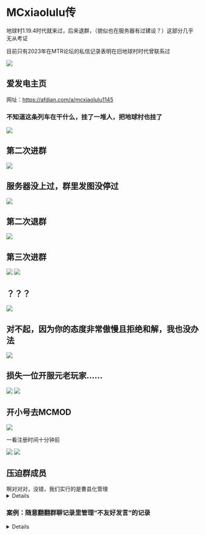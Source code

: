 # MCxiaolulu传

地球村1.19.4时代就来过，后来退群，（貌似也在服务器有过建设？）这部分几乎无从考证

目前只有2023年在MTR论坛的私信记录表明在旧地球村时代曾联系过

![](/others/mcxiaolulu/论坛私信.png)


## 爱发电主页

网址：https://afdian.com/a/mcxiaolulu1145

### 不知道这条列车在干什么，挂了一堆人，把地球村也挂了

![](/others/mcxiaolulu/爱发电.jpg)

## 第二次进群

![](/others/mcxiaolulu/第二次进群.png)

## 服务器没上过，群里发图没停过

![](/others/mcxiaolulu/不是来玩服务器的.jpg)



## 第二次退群

![](/others/mcxiaolulu/第二次退群.jpg)

## 第三次进群

![](/others/mcxiaolulu/第三次进群.png)
![](/others/mcxiaolulu/第三次进群2.jpg)

## ？？？

![](/others/mcxiaolulu/？？？.png)

## 对不起，因为你的态度非常傲慢且拒绝和解，我也没办法

![](/others/mcxiaolulu/私信.jpg)

## 损失一位开服元老玩家……

![](/others/mcxiaolulu/被踢了.png)
![](/others/mcxiaolulu/被踢了2.png)

## 开小号去MCMOD

![](/others/mcxiaolulu/mcmod/1.png)


一看注册时间十分钟前

![](/others/mcxiaolulu/mcmod/注册时间.png)
![](/others/mcxiaolulu/mcmod/注册时间2.png)

## 压迫群成员

<summary>啊对对对，没错，我们实行的是曹县化管理</summary>
<details>

亲爱的同志！你！说的就是你！放下你手中的钻石镐！请挺胸收腹，目光坚定地阅读以下伟大服务器的核心指导方针：

1.  **服务器只有一个太阳！** 请自觉抬头，每天入服前在主城广场“伟大领袖”雕像前静默致敬60秒，感谢它赐予我们小麦生长的光芒~~（虽然我们主要吃烤土豆）~~。
2.  **自由矿工？不存在的！** 所有地下的、地上的、水里的、岩浆里的、末地人的以及村民裤兜里的资源（尤其是钻石、绿宝石），统一归服务器“主体矿工团”所有。私自开采视为盗窃国家财产！~~请自觉将挖到的每一块钻石原矿上缴至“主体思想矿物收集箱”（坐标 X0 Y81 Z0）~~，换取象征性“忠诚积分”（积分可兑换泥土一块或崇高荣誉感）。
3.  **身份证明是基本尊严！** 入群即视作自愿成为光荣方块公民。**入群5分钟内必须私聊群主/管理员，庄严提交你的游戏ID！** 并在群昵称后**永久悬挂你的ID**（格式：`你的QQ昵称（[游戏ID]）`或只写游戏ID）。拒绝悬挂或私自抹除ID者，视为 **“无证件非法方块移民”**，将失去获得OP帮助（包括但不限于：解救卡基岩、找回丢失的烤土豆）等基本人权。
4.  **个人崇拜？可以有！领袖清净？必须有！** 群内**禁止**随意@群主和管理！**尤其禁止**在短时间内反复@领袖并发送诸如“这土豆真好吃啊管理”、“今天挖到圆石了吗管理？”等无关紧要的废话！违者视情节轻重处以~~禁言5分钟至终身学习《基岩是怎样炼成的》思想手册~~
5. **低调是美德，显眼是原罪！** 对于“无证件非法方块移民”，群内禁止成为“显眼包”（即：过度活跃刷屏、发表未经核实的“服务器外自由世界传闻”、用夸张表情包淹没领袖头像）。一经发现，无需审判，直接移出群聊进行“个人存在感再校准”~~（俗称：踢你冷静下）~~。
6. **沉默者？可疑！** 入群后**既未悬挂ID也永不发言**的成员，将被视为潜在“思想空洞者”或“敌方信息渗透单元”。伟大服务器将在不定期进行的“人口纯净度扫描”中，**像清理多余蘑菇一样，将您顺带移出群聊**。勿谓言之不预！

7.  **土豆配额，光荣骄傲！** 每日口粮已定额配发：1颗烤土豆（绝版！珍贵！）至你的背包。私自种植、囤积超过3颗土豆视为“资产阶级糖衣炮弹囤积罪”，将接受“思想改造”（在主世界边界挖圆石一周，配发木质稿子一把）。
8.  **信息必须统一！** 所有聊天频道由“中央通讯塔”（一根很高的圆石柱，顶部插着红色羊毛，代表信号）严格管理。请使用指定赞美用语如：“领袖万岁！挖矿不累！”、“土豆香甜！思想领先！”、“苦力怕只是纸老虎！”等。不提倡使用“哈哈”、“666”等庸俗词汇。
9.  **警惕境外方块势力！** 在本服外遇到任何声称来自“自由民主服务器”的玩家，请立即向纠察队员（戴皮革帽、手持木棍者）举报！举报成功者可额外获得半颗土豆（荣誉加成！）。
10.  **我们的目标是...？** 一起建设最伟大、最自给自足、最不被外界理解的方块乌托邦！饿着肚子，但脸上洋溢着为集体奉献的幸福笑容！~~（注：笑容由管理员检查）~~

**入服即宣誓，方块有铁律！若违反上述条例，您将被发配至“再教育矿洞”（人工开采效率低下型）进行劳动与思想的深刻改造，并永久剥夺土豆供应（除了那每日一颗）！**

**现在，同志，请高呼三声“金战虎同志万岁！”并拿起这把光荣的木镐，去为集体的基岩… 呃…为集体的伟大事业挖圆石吧！**

*祝您在服内体验纯净（且有点饿）的快乐！*
*(服务器管理委员会 - 伟大主体思想光辉照耀部 签发)*

---

颤抖了吧？人类

</details>

### 案例：随意翻翻群聊记录里管理“不友好发言”的记录

<details>

![](/others/mcxiaolulu/压迫群成员/1.jpg)
![](/others/mcxiaolulu/压迫群成员/2.jpg)
![](/others/mcxiaolulu/压迫群成员/3.jpg)
![](/others/mcxiaolulu/压迫群成员/4.jpg)
![](/others/mcxiaolulu/压迫群成员/5.jpg)
![](/others/mcxiaolulu/压迫群成员/6.jpg)
![](/others/mcxiaolulu/压迫群成员/7.jpg)
![](/others/mcxiaolulu/压迫群成员/8.jpg)
![](/others/mcxiaolulu/压迫群成员/9.png)
![](/others/mcxiaolulu/压迫群成员/10.png)
![](/others/mcxiaolulu/压迫群成员/11.png)
![](/others/mcxiaolulu/压迫群成员/12.mp4)
![](/others/mcxiaolulu/压迫群成员/13.jpg)
![](/others/mcxiaolulu/压迫群成员/14.png)

</details>